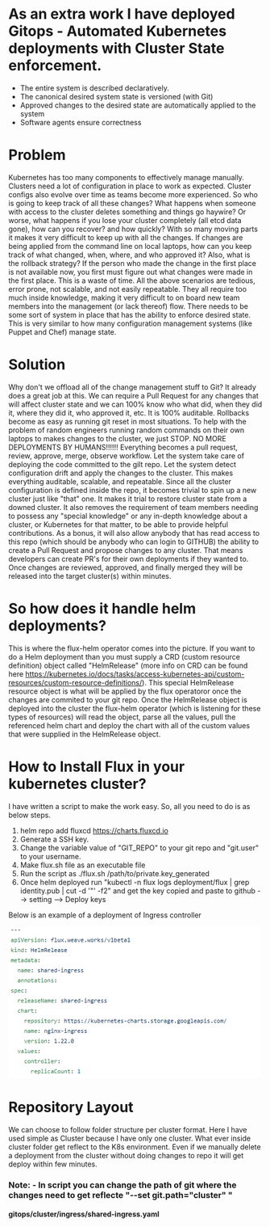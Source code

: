 # As an extra work I have deployed Gitops - Automated Kubernetes deployments with Cluster State enforcement. 
* The entire system is described declaratively.
* The canonical desired system state is versioned (with Git)
* Approved changes to the desired state are automatically applied to the system
* Software agents ensure correctness
# Problem
Kubernetes has too many components to effectively manage manually. Clusters need a lot of configuration in place to work as expected. Cluster configs also evolve over time as teams become more experienced. So who is going to keep track of all these changes?
What happens when someone with access to the cluster deletes something and things go haywire? Or worse, what happens if you lose your cluster completely (all etcd data gone), how can you recover? and how quickly?
With so many moving parts it makes it very difficult to keep up with all the changes. If changes are being applied from the command line on local laptops, how can you keep track of what changed, when, where, and who approved it? Also, what is the rollback strategy? If the person who made the change in the first place is not available now, you first must figure out what changes were made in the first place. This is a waste of time.
All the above scenarios are tedious, error prone, not scalable, and not easily repeatable. They all require too much inside knowledge, making it very difficult to on board new team members into the management (or lack thereof) flow.
There needs to be some sort of system in place that has the ability to enforce desired state. This is very similar to how many configuration management systems (like Puppet and Chef) manage state.
# Solution
Why don't we offload all of the change management stuff to Git? It already does a great job at this. We can require a Pull Request for any changes that will affect cluster state and we can 100% know who what did, when they did it, where they did it, who approved it, etc. It is 100% auditable.
Rollbacks become as easy as running git reset in most situations.
To help with the problem of random engineers running random commands on their own laptops to makes changes to the cluster, we just STOP. NO MORE DEPLOYMENTS BY HUMANS!!!!!! Everything becomes a pull request, review, approve, merge, observe workflow.
Let the system take care of deploying the code committed to the gilt repo. Let the system detect configuration drift and apply the changes to the cluster.
This makes everything auditable, scalable, and repeatable. Since all the cluster configuration is defined inside the repo, it becomes trivial to spin up a new cluster just like "that" one. It makes it trial to restore cluster state from a downed cluster. It also removes the requirement of team members needing to possess any "special knowledge" or any in-depth knowledge about a cluster, or Kubernetes for that matter, to be able to provide helpful contributions.
As a bonus, it will also allow anybody that has read access to this repo (which should be anybody who can login to GITHUB) the ability to create a Pull Request and propose changes to any cluster. That means developers can create PR's for their own deployments if they wanted to. Once changes are reviewed, approved, and finally merged they will be released into the target cluster(s) within minutes.
# So how does it handle helm deployments?
This is where the flux-helm operator comes into the picture. If you want to do a Helm deployment than you must supply a CRD (custom resource definition) object called "HelmRelease" (more info on CRD can be found here https://kubernetes.io/docs/tasks/access-kubernetes-api/custom-resources/custom-resource-definitions/). This special HelmRelease resource object is what will be applied by the flux operatoror once the changes are commited to your git repo. Once the HelmRelease object is deployed into the cluster the flux-helm operator (which is listening for these types of resources) will read the object, parse all the values, pull the referenced helm chart and deploy the chart with all of the custom values that were supplied in the HelmRelease object.

# How to Install Flux in your kubernetes cluster?
I have written a script to make the work easy. So, all you need to do is as below steps.

1. helm repo add fluxcd https://charts.fluxcd.io 
2. Generate a SSH key.
3. Change the variable value of "GIT_REPO" to your git repo and "git.user" to your username.
4. Make flux.sh file as an executable file
5. Run the script as ./flux.sh /path/to/private.key_generated
6. Once helm deployed run "kubectl -n flux logs deployment/flux | grep identity.pub | cut -d '"' -f2" and get the key copied and paste to github --> setting --> Deploy keys

Below is an example of a deployment of Ingress controller

![alt text](https://github.com/iflan7744/gitops/blob/master/ingress-controller-gitops.png)

# Repository Layout
We can choose to follow folder structure per cluster format. Here I have used simple as Cluster because I have only one cluster. What ever inside cluster folder get reflect to the K8s environment. Even if we manually delete a deployment from the cluster without doing changes to repo it will get deploy within few minutes.

### Note: - In script you can change the path of git where the changes need to get reflecte  "--set git.path="cluster" "

#### gitops/cluster/ingress/shared-ingress.yaml



